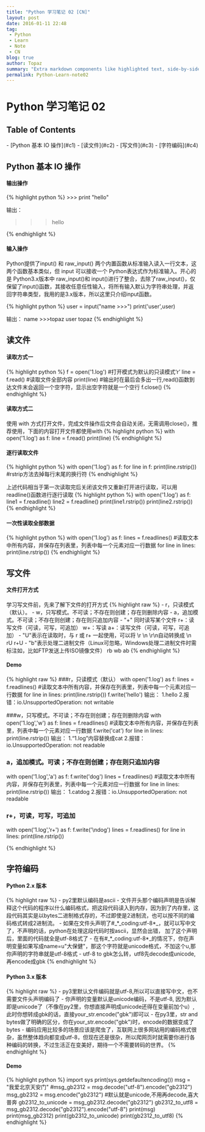 ```yaml
---
title: "Python 学习笔记 02 [CN]"
layout: post
date: 2016-01-11 22:48
tag:
 - Python
 - Learn
 - Note
 - CN
blog: true
author: Topaz
summary: "Extra markdown components like highlighted text, side-by-side items, starring/highlighting a blog or project, and embedding gists, videos etc"
permalink: Python-Learn-note02
---
```


<h1 class="title"> Python 学习笔记 02 </h1>

<h2> Table of Contents </h2>
- [Python 基本 IO 操作](#c1)
- [读文件](#c2)
- [写文件](#c3)
- [字符编码](#c4)

<h2 id="c1">Python 基本 IO 操作</h2>
<h4>输出操作</h4>
{% highlight python %}
>>> print "hello"

输出：
>>> hello

{% endhighlight %}

<h4>输入操作</h4>
Python提供了input() 和 raw_input() 两个内置函数从标准输入读入一行文本，这两个函数基本类似，但 input 可以接收一个 Python表达式作为标准输入。开心的是 Python3.x版本中 raw_input()和 input()进行了整合，去除了raw_input()，仅保留了input()函数，其接收任意任性输入，将所有输入默认为字符串处理，并返回字符串类型，我用的是3.x版本，所以这里只介绍input函数。

{% highlight python %}
user = input("name >>>")
print('user',user)

输出：
name >>>topaz
user topaz
{% endhighlight %}

<h2 id="c2">读文件</h2>
<h4>读取方式一</h4>
{% highlight python %}
f = open('1.log')  #打开模式为默认的只读模式‘r’
line = f.read()		#读取文件全部内容
print(line)			#输出时在最后会多出一行,read()函数到达文件末会返回一个空字符，显示出空字符就是一个空行
f.close()
{% endhighlight %}

<h4>读取方式二</h4>
使用 with 方式打开文件，完成文件操作后文件会自动关闭，无需调用close()，推荐使用，下面的内容打开文件都使用with
{% highlight python %}
with open('1.log') as f:
    line = f.read()
    print(line)
{% endhighlight %}

<h4>逐行读取文件</h4>
{% highlight python %}
with open('1.log') as f:
    for line in f:
        print(line.rstrip())	#rstrip方法去掉每行末尾的换行符
{% endhighlight %}

上述代码相当于第一次读取完后关闭该文件又重新打开进行读取，可以用readline()函数进行逐行读取
{% highlight python %}
with open('1.log') as f:
    line1 = f.readline()
    line2 = f.readline()
    print(line1.rstrip())
    print(line2.rstrip())
{% endhighlight %}

<h4>一次性读取全部数据</h4>
{% highlight python %}
with open('1.log') as f:
    lines = f.readlines() #读取文本中所有内容，并保存在列表里，列表中每一个元素对应一行数据
for line in lines:
    print(line.rstrip())
{% endhighlight %}


<h2 id="c3">写文件</h2>

<h4>文件打开方式</h4>
学习写文件前，先来了解下文件的打开方式
{% highlight raw %}
- r，只读模式（默认）。
- w，只写模式。不可读；不存在则创建；存在则删除内容
- a，追加模式。不可读；不存在则创建；存在则只追加内容
- "+" 同时读写某个文件
	r+：读写文件（可读，可写，可追加）
	w+：写读
	a+：读写文件（可读，可写，可追加）
- "U"表示在读取时，与 r 或 r+ 一起使用，可以将 \r \n \r\n自动转换成 \n
	rU
	r+U
- "b"表示处理二进制文件（Linux可忽略，Windows处理二进制文件时需标注如，比如FTP发送上传ISO镜像文件）
	rb
	wb
	ab
{% endhighlight %}

<h4>Demo</h4>
{% highlight raw %}
###r，只读模式（默认）
with open('1.log') as f:
    lines = f.readlines() #读取文本中所有内容，并保存在列表里，列表中每一个元素对应一行数据
    for line in lines:
   		print(line.rstrip())
    f.write('hello')
 输出：
 	1.hello
	2.报错：io.UnsupportedOperation: not writable

###w，只写模式。不可读；不存在则创建；存在则删除内容
with open('1.log','w') as f:
    lines = f.readlines() #读取文本中所有内容，并保存在列表里，列表中每一个元素对应一行数据
    f.write('cat')
for line in lines:
    print(line.rstrip())
输出：
	1.“1.log”内容替换成cat
	2.报错：io.UnsupportedOperation: not readable


### a，追加模式。可读；不存在则创建；存在则只追加内容

with open('1.log','a') as f:
    f.write('dog')
    lines = f.readlines() #读取文本中所有内容，并保存在列表里，列表中每一个元素对应一行数据
for line in lines:
    print(line.rstrip())
输出：
	1.catdog
	2.报错：io.UnsupportedOperation: not readable

### r+，可读，可写，可追加
with open('1.log','r+') as f:
    f.write('\ndog')
    lines = f.readlines()
for line in lines:
    print(line.rstrip())

{% endhighlight %}


<h2 id="c4">字符编码</h2>

<h4>Python 2.x 版本</h4>
{% highlight raw %}
- py2里默认编码是ascii
- 文件开头那个编码声明是告诉解释这个代码的程序以什么编码格式，把这段代码读入到内存，因为到了内存里，这段代码其实是以bytes二进制格式存的，不过即使是2进制流，也可以按不同的编码格式转成2进制流。
- 如果在文件头声明了#_*_coding:utf-8*_，就可以写中文了，不声明的话，python在处理这段代码时按ascii，显然会出错， 加了这个声明后，里面的代码就全是utf-8格式了
- 在有#_*_coding:utf-8*_的情况下，你在声明变量如果写成name=u"大保健"，那这个字符就是unicode格式，不加这个u,那你声明的字符串就是utf-8格式
- utf-8 to gbk怎么转，utf8先decode成unicode,再encode成gbk
{% endhighlight %}

<h4>Python 3.x 版本</h4>
{% highlight raw %}
- py3里默认文件编码就是utf-8,所以可以直接写中文，也不需要文件头声明编码了
- 你声明的变量默认是unicode编码，不是utf-8, 因为默认即是unicode了（不像在py2里，你想直接声明成unicode还得在变量前加个u）, 此时你想转成gbk的话，直接your_str.encode("gbk")即可以
- 在py3里，str and bytes做了明确的区分，你在your_str.encode("gbk")时，encode的数据变成了bytes
- 编码应用比较多的场景应该是爬虫了，互联网上很多网站用的编码格式很杂，虽然整体趋向都变成utf-8，但现在还是很杂，所以爬网页时就需要你进行各种编码的转换，不过生活正在变美好，期待一个不需要转码的世界。
{% endhighlight %}

<h4>Demo</h4>
{% highlight python %}
import sys
print(sys.getdefaultencoding())
msg = "我爱北京天安门"
#msg_gb2312 = msg.decode("utf-8").encode("gb2312")
msg_gb2312 = msg.encode("gb2312") #默认就是unicode,不用再decode,喜大普奔
gb2312_to_unicode = msg_gb2312.decode("gb2312")
gb2312_to_utf8 = msg_gb2312.decode("gb2312").encode("utf-8")
print(msg)
print(msg_gb2312)
print(gb2312_to_unicode)
print(gb2312_to_utf8)
{% endhighlight %}
